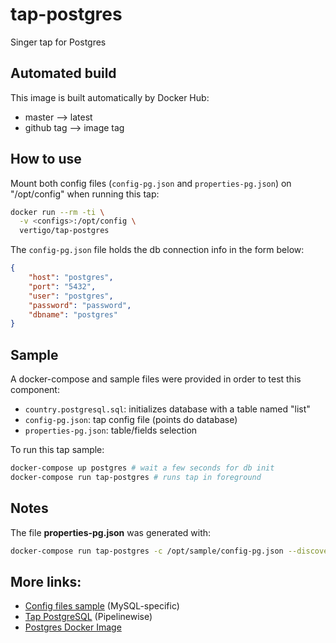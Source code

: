 # tap-postgres

Singer tap for Postgres

## Automated build

This image is built automatically by Docker Hub:

- master --> latest
- github tag --> image tag

## How to use

Mount both config files (`config-pg.json` and `properties-pg.json`) on "/opt/config" when running this tap:

```sh
docker run --rm -ti \
  -v <configs>:/opt/config \
  vertigo/tap-postgres
```

The `config-pg.json` file holds the db connection info in the form below:

```json
{
    "host": "postgres",
    "port": "5432",
    "user": "postgres",
    "password": "password",
    "dbname": "postgres"
}
```

## Sample

A docker-compose and sample files were provided in order to test this component:

- `country.postgresql.sql`: initializes database with a table named "list"
- `config-pg.json`: tap config file (points do database)
- `properties-pg.json`: table/fields selection

To run this tap sample:

```sh
docker-compose up postgres # wait a few seconds for db init
docker-compose run tap-postgres # runs tap in foreground
```

## Notes

The file **properties-pg.json** was generated with:

```sh
docker-compose run tap-postgres -c /opt/sample/config-pg.json --discover > ./sample/properties-pg.json
```

## More links:

- [Config files sample](https://github.com/singer-io/tap-mysql) (MySQL-specific)
- [Tap PostgreSQL](https://transferwise.github.io/pipelinewise/connectors/taps/postgres.html) (Pipelinewise)
- [Postgres Docker Image](https://hub.docker.com/_/postgres)
